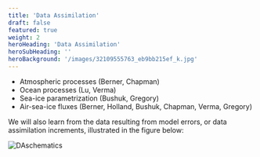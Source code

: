```yaml
---
title: 'Data Assimilation'
draft: false
featured: true
weight: 2
heroHeading: 'Data Assimilation'
heroSubHeading: ''
heroBackground: '/images/32109555763_eb9bb215ef_k.jpg'
---
```


- Atmospheric processes (Berner, Chapman)
- Ocean processes (Lu, Verma)
- Sea-ice parametrization (Bushuk, Gregory)
- Air-sea-ice fluxes (Berner, Holland, Bushuk, Chapman, Verma, Gregory)

We will also learn from the data resulting from model errors, or data assimilation increments, illustrated in the figure below:

![DAschematics](/images/research/DAillustration-logo-small.png)

